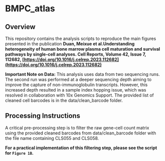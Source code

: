 # BMPC_atlas
## Overview

This repository contains the analysis scripts to reproduce the main figures presented in the publication **Duan, Meixue et al.Understanding heterogeneity of human bone marrow plasma cell maturation and survival pathways by single-cell analyses. Cell Reports, Volume 42, Issue 7, 112682, [https://doi.org/10.1016/j.celrep.2023.112682](https://doi.org/10.1016/j.celrep.2023.112682)**

**Important Note on Data:** This analysis uses data from two sequencing runs. The second run was performed at a deeper sequencing depth aiming to improve the capture of non-immunoglobulin transcripts. However, this increased depth resulted in a sample index hopping issue, which was resolved in collaboration with 10x Genomics Support. The provided list of cleaned cell barcodes is in the data/clean_barcode folder.

## Processing Instructions
A critical pre-processing step is to filter the raw gene-cell count matrix using the provided cleaned barcodes from data/clean_barcode folder with the file name containing CLS055 and CLS058.

**For a practical implementation of this filtering step, please see the script for `Figure 1B`.**

